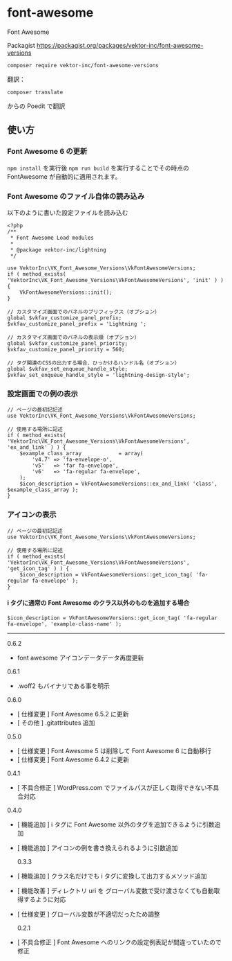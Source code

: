 # font-awesome

Font Awesome

Packagist
https://packagist.org/packages/vektor-inc/font-awesome-versions

```
composer require vektor-inc/font-awesome-versions
```

翻訳：

```
composer translate
```

からの Poedit で翻訳

## 使い方

### Font Awesome 6 の更新

`npm install` を実行後 `npm run build` を実行することでその時点の FontAwesome が自動的に適用されます。

### Font Awesome のファイル自体の読み込み

以下のように書いた設定ファイルを読み込む

```
<?php
/**
 * Font Awesome Load modules
 *
 * @package vektor-inc/lightning
 */

use VektorInc\VK_Font_Awesome_Versions\VkFontAwesomeVersions;
if ( method_exists( 'VektorInc\VK_Font_Awesome_Versions\VkFontAwesomeVersions', 'init' ) ) {
	VkFontAwesomeVersions::init();
}

// カスタマイズ画面でのパネルのプリフィックス（オプション）
global $vkfav_customize_panel_prefix;
$vkfav_customize_panel_prefix = 'Lightning ';

// カスタマイズ画面でのパネルの表示順（オプション）
global $vkfav_customize_panel_priority;
$vkfav_customize_panel_priority = 560;

// タグ関連のCSSの出力する場合、ひっかけるハンドル名（オプション）
global $vkfav_set_enqueue_handle_style;
$vkfav_set_enqueue_handle_style = 'lightning-design-style';
```

### 設定画面での例の表示

```
// ページの最初記記述
use VektorInc\VK_Font_Awesome_Versions\VkFontAwesomeVersions;

// 使用する場所に記述
if ( method_exists( 'VektorInc\VK_Font_Awesome_Versions\VkFontAwesomeVersions', 'ex_and_link' ) ) {
	$example_class_array            = array(
		'v4.7' => 'fa-envelope-o',
		'v5'   => 'far fa-envelope',
		'v6'   => 'fa-regular fa-envelope',
	);
	$icon_description = VkFontAwesomeVersions::ex_and_link( 'class', $example_class_array );
}
```

### アイコンの表示

```
// ページの最初記記述
use VektorInc\VK_Font_Awesome_Versions\VkFontAwesomeVersions;

// 使用する場所に記述
if ( method_exists( 'VektorInc\VK_Font_Awesome_Versions\VkFontAwesomeVersions', 'get_icon_tag' ) ) {
	$icon_description = VkFontAwesomeVersions::get_icon_tag( 'fa-regular fa-envelope' );
}
```

#### i タグに通常の Font Awesome のクラス以外のものを追加する場合

```
$icon_description = VkFontAwesomeVersions::get_icon_tag( 'fa-regular fa-envelope', 'example-class-name' );
```

---

0.6.2
- font awesome アイコンデータデータ再度更新

0.6.1
- .woff2 もバイナリである事を明示

0.6.0
- [ 仕様変更 ] Font Awesome 6.5.2 に更新
- [ その他 ] .gitattributes 追加

0.5.0
- [ 仕様変更 ] Font Awesome 5 は削除して Font Awesome 6 に自動移行
- [ 仕様変更 ] Font Awesome 6.4.2 に更新


0.4.1

- [ 不具合修正 ] WordPress.com でファイルパスが正しく取得できない不具合対応


0.4.0

- [ 機能追加 ] i タグに Font Awesome 以外のタグを追加できるように引数追加
- [ 機能追加 ] アイコンの例を書き換えられるように引数追加

  0.3.3

- [ 機能追加 ] クラス名だけでも i タグに変換して出力するメソッド追加
- [ 機能改善 ] ディレクトリ uri を グローバル変数で受け渡さなくても自動取得するように対応
- [ 仕様変更 ] グローバル変数が不適切だったため調整

  0.2.1

- [ 不具合修正 ] Font Awesome へのリンクの設定例表記が間違っていたので修正
